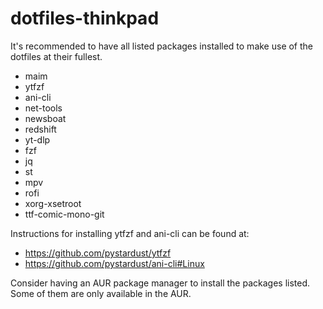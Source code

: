 # dotfiles-thinkpad
It's recommended to have all listed packages installed to make use of the dotfiles at their fullest.

  - maim 
  - ytfzf
  - ani-cli
  - net-tools
  - newsboat
  - redshift
  - yt-dlp
  - fzf
  - jq
  - st
  - mpv
  - rofi
  - xorg-xsetroot
  - ttf-comic-mono-git

Instructions for installing ytfzf and ani-cli can be found at:
- https://github.com/pystardust/ytfzf
- https://github.com/pystardust/ani-cli#Linux

Consider having an AUR package manager to install the packages listed. Some of them are only available in the AUR.
